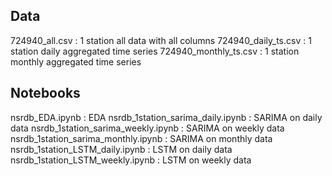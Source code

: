 ## Data
724940_all.csv : 1 station all data with all columns
724940_daily_ts.csv	: 1 station daily aggregated time series
724940_monthly_ts.csv : 1 station monthly aggregated time series

## Notebooks
nsrdb_EDA.ipynb : EDA
nsrdb_1station_sarima_daily.ipynb : SARIMA on daily data
nsrdb_1station_sarima_weekly.ipynb : SARIMA on weekly data
nsrdb_1station_sarima_monthly.ipynb : SARIMA on monthly data
nsrdb_1station_LSTM_daily.ipynb : LSTM on daily data
nsrdb_1station_LSTM_weekly.ipynb : LSTM on weekly data
